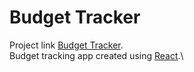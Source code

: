 # Budget Tracker
Project link [Budget Tracker](https://budget-app-alpha.vercel.app/).\
Budget tracking app created using [React](https://reactjs.org/).\